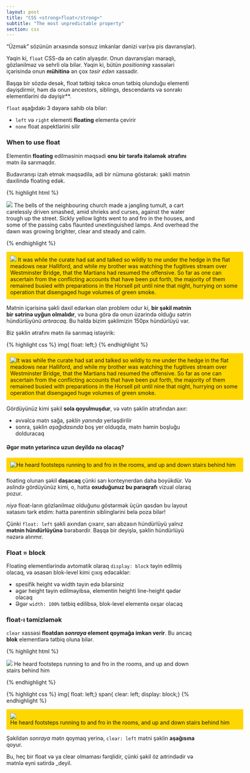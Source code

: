 ```yaml
---
layout: post
title: "CSS <strong>float</strong>"
subtitle: "The most unpredictable property"
section: css
---
```


“Üzmək” sözünün arxasında sonsuz imkanlar dənizi var(və pis davranışlar).

Yəqin ki, `float` CSS-də ən cətin alyaşdır. Onun davranışları maraqlı, gözlənilməz və sehrli ola bilər. Yəqin ki, bütün _positioning_ xassələri içərisində onun **mühitinə** ən çox _təsir edən_ xassədir.

Başqa bir sözdə desək, float tətbiqi təkcə onun tətbiq olunduğu elementi dəyişdirmir, həm də onun  ancestors, siblings, descendants və sonrakı elementlərini də dəyişir**.

`float` aşağıdakı 3 dəyərə sahib ola bilər:

* `left` və `right` elementi **floating** elementə çevirir
* `none` float aspektlərini silir

### When to use float

Elementin **floating** edilməsinin məqsədi **onu bir tərəfə itələmək** **ətrafını** mətn ilə sarımaqdır.

Budavranışı izah etmək məqsədilə, adi bir nümunə göstərək: şəkli mətnin daxilində floating edək.

{% highlight html %}
<p>
  <img src="https://placehold.it/150x150">
  The bells of the neighbouring church made a jangling tumult, a cart carelessly driven smashed, amid shrieks and curses, against the water trough up the street.  Sickly yellow lights went to and fro in the houses, and some of the passing cabs flaunted unextinguished lamps. And overhead the dawn was growing brighter, clear and steady and calm.
</p>
{% endhighlight %}

<div class="result">
  <p style="background: gold; padding: 10px; width: 600px;">
    <img src="https://placehold.it/150x150">
    It was while the curate had sat and talked so wildly to me under the hedge in the flat meadows near Halliford, and while my brother was watching the fugitives stream over Westminster Bridge, that the Martians had resumed the offensive. So far as one can ascertain from the conflicting accounts that have been put forth, the majority of them remained busied with preparations in the Horsell pit until nine that night, hurrying on some operation that disengaged huge volumes of green smoke.
  </p>
</div>

Mətnin içərisinə şəkli daxil edərkən olan problem odur ki, **bir şəkil mətnin bir sətrinə uyğun olmalıdır**, və buna görə də onun üzərində olduğu sətrin hündürlüyünü _artıracaq_. Bu halda bizim şəklimizin 150px hündürlüyü var.

Biz şəklin ətrafını mətn ilə sarımaq istəyirik:

{% highlight css %}
img{ float: left;}
{% endhighlight %}

<div class="result">
  <p style="background: gold; padding: 10px; width: 600px;">
    <img style="float: left;" src="https://placehold.it/150x150">
    It was while the curate had sat and talked so wildly to me under the hedge in the flat meadows near Halliford, and while my brother was watching the fugitives stream over Westminster Bridge, that the Martians had resumed the offensive. So far as one can ascertain from the conflicting accounts that have been put forth, the majority of them remained busied with preparations in the Horsell pit until nine that night, hurrying on some operation that disengaged huge volumes of green smoke.
  </p>
</div>

Gördüyünüz kimi şəkil **sola qoyulmuşdur**, və vətn şəklin ətrafından axır:

* əvvəlcə mətn sağa, _şəklin yanında_ yerləşdirilir
* sonra, şəklin _aşağıdasında_ boş yer olduqda, mətn həmin boşluğu dolduracaq

#### Əgər mətn yetərincə uzun deyildə nə olacaq?

<div class="result">
  <p style="background: gold; padding: 10px; width: 600px;">
    <img style="float: left;" src="https://placehold.it/150x150">
    He heard footsteps running to and fro in the rooms, and up and down stairs behind him
  </p>
</div>

floating olunan şəkil **daşacaq** çünki sarı konteynerdən daha boyükdür. Və _əslində_ gördüyünüz kimi, o, hətta **oxuduğunuz bu paraqrafı** vizual olaraq pozur.

_niyə_ float-ların gözlənilməz olduğunu göstərmək üçün qəsdən bu layout xətasını tərk etdim: hətta parentinin siblinglərini belə poza bilər!

Çünki `float: left` şəkli axından çıxarır, sarı abzasın hündürlüyü yalnız **mətnin hündürlüyünə** bərabərdir. Başqa bir deyişlə, şəklin hündürlüyü nəzərə alınmır.

### Float = block

Floating elementlərində avtomatik olaraq `display: block` təyin edilmiş olacaq, və əsasən blok-level kimi çıxış edəcəklər:

* spesifik height və width təyin edə bilərsiniz
* əgər height təyin edilməyibsə, elementin heighti line-height qədər olacaq
* Əgər `width: 100%` tətbiq edilibsə, blok-level elementə oxşar olacaq

### float-ı təmizləmək

`clear` xassəsi **floatdan _sonraya_ element qoymağa imkan verir**. Bu ancaq **blok** elementlərə tətbiq oluna bilər.

{% highlight html %}
<p>
  <img src="https://placehold.it/150x150">
  <span>He heard footsteps running to and fro in the rooms, and up and down stairs behind him</span>
</p>
{% endhighlight %}

{% highlight css %}
img{ float: left;}
span{ clear: left; display: block;}
{% endhighlight %}

<div class="result">
  <p style="background: gold; padding: 10px; width: 600px;">
    <img style="float: left;" src="https://placehold.it/150x150">
    <span style="clear: left; display: block;">He heard footsteps running to and fro in the rooms, and up and down stairs behind him</span>
  </p>
</div>

Şəkildən _sonraya_ mətn qoymaq yerinə, `clear: left` mətni şəklin **aşağısına** qoyur.

Bu, heç bir float və ya clear olmaması fərqlidir, çünki şəkil öz aıtrindədir və mətnlə eyni sətirdə _deyil.

